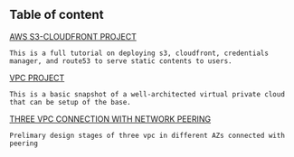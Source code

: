 Table of content
-
[AWS S3-CLOUDFRONT PROJECT](https://github.com/UYIGITHUB/aws-projects/blob/main/AWS%20S3-CLOUDFRONT%20Project/README.md)

```Plain text
This is a full tutorial on deploying s3, cloudfront, credentials manager, and route53 to serve static contents to users.
```
[VPC PROJECT](https://github.com/UYIGITHUB/aws-projects/blob/main/vpc%20project/README.md)

```plain text
This is a basic snapshot of a well-architected virtual private cloud that can be setup of the base.
```
[THREE VPC CONNECTION WITH NETWORK PEERING](https://github.com/UYIGITHUB/aws-projects/blob/main/3vpc%20connection%20with%20peering/README.md)

```Plain text
Prelimary design stages of three vpc in different AZs connected with peering
```
